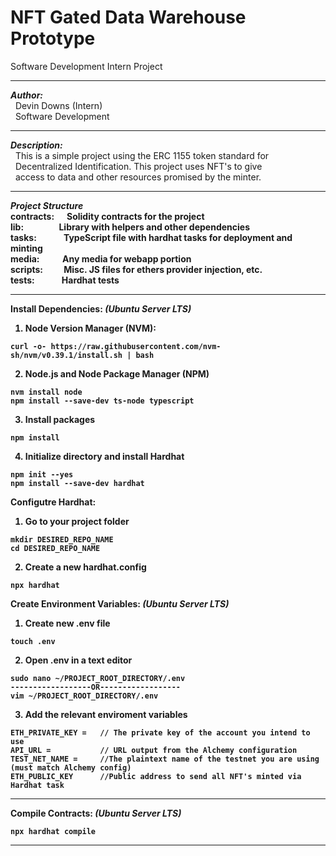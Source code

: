 # NFT Gated Data Warehouse Prototype
Software Development Intern Project

---

**_Author:_** <br>
&nbsp; Devin Downs (Intern) <br> 
&nbsp; Software Development

---

**_Description:_** <br>
&nbsp; This is a simple project using the ERC 1155 token standard for <br>
&nbsp; Decentralized Identification. This project uses NFT's to give <br>
&nbsp; access to data and other resources promised by the minter.<b>

---

**_Project Structure_** <br>
<b>contracts:</b>    &nbsp;&nbsp;&nbsp;&nbsp;&nbsp;Solidity contracts for the project <br>
<b>lib:</b>          &nbsp;&nbsp;&nbsp;&nbsp;&nbsp;&nbsp;&nbsp;&nbsp;&nbsp;&nbsp;&nbsp;&nbsp;&nbsp;&nbsp;&nbsp;&nbsp;Library with helpers and other dependencies <br>
<b>tasks:</b>        &nbsp;&nbsp;&nbsp;&nbsp;&nbsp;&nbsp;&nbsp;&nbsp;&nbsp;&nbsp;&nbsp;&nbsp;TypeScript file with hardhat tasks for deployment and minting <br>
<b>media:</b>        &nbsp;&nbsp;&nbsp;&nbsp;&nbsp;&nbsp;&nbsp;&nbsp;&nbsp;&nbsp;Any media for webapp portion <br>
<b>scripts:</b>      &nbsp;&nbsp;&nbsp;&nbsp;&nbsp;&nbsp;&nbsp;&nbsp;&nbsp;Misc. JS files for ethers provider injection, etc. <br>
<b>tests:</b>        &nbsp;&nbsp;&nbsp;&nbsp;&nbsp;&nbsp;&nbsp;&nbsp;&nbsp;&nbsp;&nbsp;&nbsp;Hardhat tests <br>

---

Install Dependencies: _(Ubuntu Server LTS)_
1. Node Version Manager (NVM):
~~~
curl -o- https://raw.githubusercontent.com/nvm-sh/nvm/v0.39.1/install.sh | bash
~~~
2. Node.js and Node Package Manager (NPM)
~~~
nvm install node
npm install --save-dev ts-node typescript
~~~
3. Install packages
~~~
npm install
~~~
4. Initialize directory and install Hardhat
~~~
npm init --yes
npm install --save-dev hardhat
~~~
  
Configutre Hardhat:
1. Go to your project folder
~~~
mkdir DESIRED_REPO_NAME
cd DESIRED_REPO_NAME
~~~
2. Create a new hardhat.config
~~~
npx hardhat
~~~

Create Environment Variables: _(Ubuntu Server LTS)_<br>
1. Create new .env file
  ~~~
touch .env
~~~
2. Open .env in a text editor
~~~
sudo nano ~/PROJECT_ROOT_DIRECTORY/.env
------------------OR------------------
vim ~/PROJECT_ROOT_DIRECTORY/.env
~~~
3. Add the relevant enviroment variables
~~~
ETH_PRIVATE_KEY =   // The private key of the account you intend to use
API_URL =           // URL output from the Alchemy configuration 
TEST_NET_NAME =     //The plaintext name of the testnet you are using (must match Alchemy config)
ETH_PUBLIC_KEY      //Public address to send all NFT's minted via Hardhat task 
~~~

---

Compile Contracts: _(Ubuntu Server LTS)_
~~~
npx hardhat compile
~~~

---


